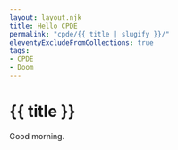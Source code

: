 ```yaml
---
layout: layout.njk
title: Hello CPDE
permalink: "cpde/{{ title | slugify }}/"
eleventyExcludeFromCollections: true
tags:
- CPDE
- Doom
---
```

# {{ title }}

Good morning.